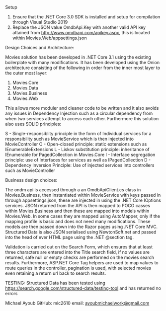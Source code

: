 Setup
1) Ensure that the .NET Core 3.0 SDK is installed and setup for compilation through Visual Studio 2019
2) Replace the JSON value OmdbApi.Key with another valid API key attained from http://www.omdbapi.com/apikey.aspx, this is located within Movies.Web/appsettings.json 

Design Choices and Architecture:

Movies solution has been developed in .NET Core 3.1 using the existing boilerplate with many modifications. It has been developed using the Onion architecture consisting of the following in order from the inner most layer to the outer most layer:

1) Movies.Core
2) Movies.Data
3) Movies.Business
4) Movies.Web

This allows more moduler and cleaner code to be written and it also avoids any issues in Dependency Injection such as a circular dependency from when two services attempt to access each other. Furthermore this solution also uses SOLID principles:

S - Single-responsiblity principle in the form of Individual services for a responsibility such as MovieService which is then injected into MovieController
O - Open-closed principle: static extensions such as IEnumerableExtensions
L - Liskov substitution principle: inheritance of IEnumerable for PagedCollection in Movies.Core
I - Interface segregation principle: use of Interfaces for services as well as IPagedCollection
D - Dependency Inversion Principle: Use of injected services into controllers such as MovieController

Business design choices:

The ondm api is accessed through a an OmdbApiClient.cs class in Movies.Business, then instantiated within MovieService with keys passed in through appsettings.json, these are injected in using the .NET Core IOptions services. JSON returned from the API is then mapped to POCO casses within Movies.Business and then these are mapped into models within Movies.Web. In some cases they are mapped using AutoMapper, only if the mapping profile is basic and does not need many modifications. These models are then passed down into the Razor pages using .NET Core MVC. Structured Data is also JSON serialised using NewtonSoft.net and passed into the head of ever HTML page using the .NET @section tag.

Validation is carried out on the Search Form, which ensures that at least three characters are entered into the Title search field, if no values are returned, safe null or empty checks are performed on the movies search results. Furthermore, ASP.NET Core Tag helpers are used to map values to route queries in the controller, pagination is used, with selected movies even retaining a return url back to search results.

TESTING:
Structured Data has been tested using https://search.google.com/structured-data/testing-tool and has returned no errors

Michael Ayoub
GitHub: mic2610
email: ayoubmichaelwork@gmail.com